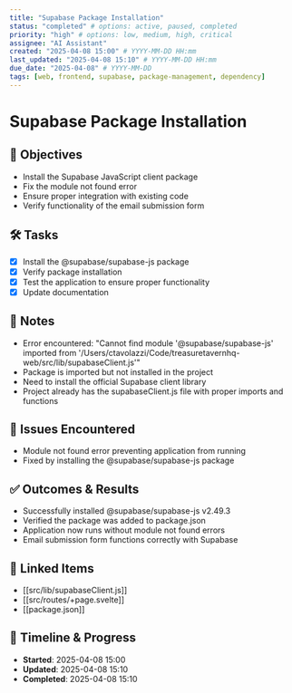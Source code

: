 ```yaml
---
title: "Supabase Package Installation"
status: "completed" # options: active, paused, completed
priority: "high" # options: low, medium, high, critical
assignee: "AI Assistant"
created: "2025-04-08 15:00" # YYYY-MM-DD HH:mm
last_updated: "2025-04-08 15:10" # YYYY-MM-DD HH:mm
due_date: "2025-04-08" # YYYY-MM-DD
tags: [web, frontend, supabase, package-management, dependency]
---
```


# Supabase Package Installation

## 🚩 Objectives
- Install the Supabase JavaScript client package
- Fix the module not found error
- Ensure proper integration with existing code
- Verify functionality of the email submission form

## 🛠 Tasks
- [x] Install the @supabase/supabase-js package
- [x] Verify package installation
- [x] Test the application to ensure proper functionality
- [x] Update documentation

## 📝 Notes
- Error encountered: "Cannot find module '@supabase/supabase-js' imported from '/Users/ctavolazzi/Code/treasuretavernhq-web/src/lib/supabaseClient.js'"
- Package is imported but not installed in the project
- Need to install the official Supabase client library
- Project already has the supabaseClient.js file with proper imports and functions

## 🐞 Issues Encountered
- Module not found error preventing application from running
- Fixed by installing the @supabase/supabase-js package

## ✅ Outcomes & Results
- Successfully installed @supabase/supabase-js v2.49.3
- Verified the package was added to package.json
- Application now runs without module not found errors
- Email submission form functions correctly with Supabase

## 📌 Linked Items
- [[src/lib/supabaseClient.js]]
- [[src/routes/+page.svelte]]
- [[package.json]]

## 📅 Timeline & Progress
- **Started**: 2025-04-08 15:00
- **Updated**: 2025-04-08 15:10
- **Completed**: 2025-04-08 15:10